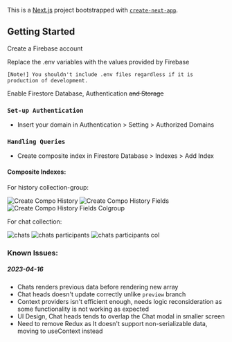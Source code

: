 This is a [Next.js](https://nextjs.org/) project bootstrapped with [`create-next-app`](https://github.com/vercel/next.js/tree/canary/packages/create-next-app).

## Getting Started

Create a Firebase account

Replace the .env variables with the values
provided by Firebase

`[Note!] You shouldn't include .env files regardless if it is
production of development.`

Enable Firestore Database,
Authentication ~~and Storage~~

### `Set-up Authentication`
- Insert your domain in Authentication > Setting > Authorized Domains

### `Handling Queries`
- Create composite index in Firestore Database > Indexes > Add Index

#### Composite Indexes:


For history collection-group:


![Create Compo History](https://user-images.githubusercontent.com/75870962/232265428-5a4e4c76-d282-4aba-a204-501b63b0cab7.png)
![Create Compo History Fields](https://user-images.githubusercontent.com/75870962/232265430-6adb1977-3d1e-4e3d-9387-a9835b11f13f.png)
![Create Compo History Fields Colgroup](https://user-images.githubusercontent.com/75870962/232265449-9ea5691c-9e03-4834-b898-4917c0545908.png)


For chat collection:


![chats](https://user-images.githubusercontent.com/75870962/232265486-cd8a3968-3416-4c9c-ab44-e6c3a31767b2.png)
![chats participants](https://user-images.githubusercontent.com/75870962/232265488-72e64150-9c52-42b7-b033-b0c8d9e2740b.png)
![chats participants col](https://user-images.githubusercontent.com/75870962/232265490-9f998f66-56c2-4635-a12d-e096335ec23b.png)




### Known Issues:

##### 2023-04-16
- Chats renders previous data before rendering new array
- Chat heads doesn't update correctly unlike `preview` branch
- Context providers isn't efficient enough, needs logic reconsideration as some functionality is not working as expected
- UI Design, Chat heads tends to overlap the Chat modal in smaller screen
- Need to remove Redux as It doesn't support non-serializable data, moving to useContext instead
